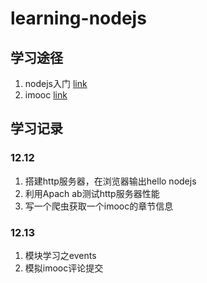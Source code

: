# learning-nodejs
## 学习途径
1. nodejs入门  [link](http://nodebeginner.org/index-zh-cn.html)
2. imooc [link](http://www.imooc.com/learn/348)

## 学习记录
### 12.12 
1. 搭建http服务器，在浏览器输出hello nodejs
2. 利用Apach ab测试http服务器性能
3. 写一个爬虫获取一个imooc的章节信息

### 12.13
1. 模块学习之events
2. 模拟imooc评论提交
